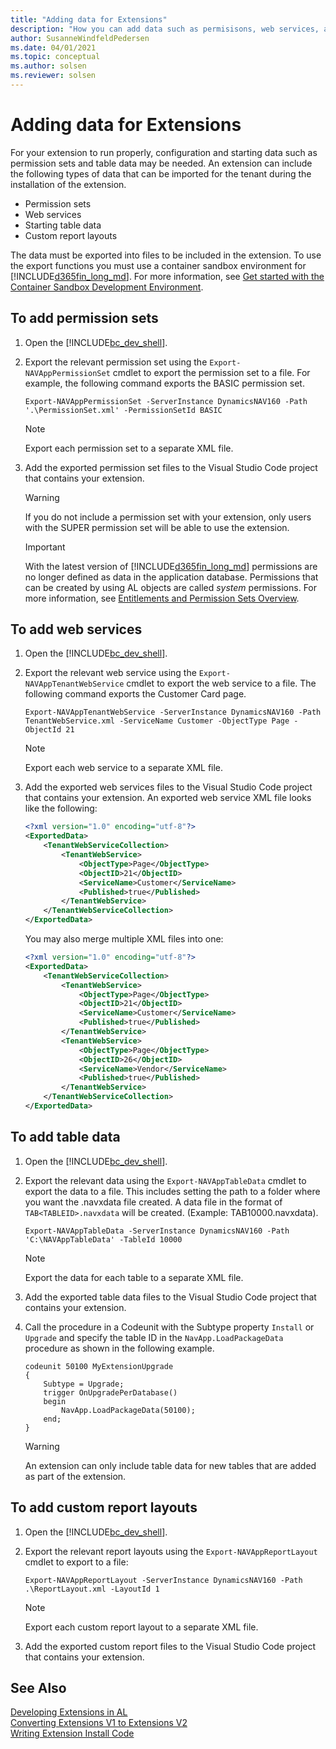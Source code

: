 ```yaml
---
title: "Adding data for Extensions"
description: "How you can add data such as permisisons, web services, and table data for an extension."
author: SusanneWindfeldPedersen
ms.date: 04/01/2021
ms.topic: conceptual
ms.author: solsen
ms.reviewer: solsen
---
```


# Adding data for Extensions
For your extension to run properly, configuration and starting data such as permission sets and table data may be needed. An extension can include the following types of data that can be imported for the tenant during the installation of the extension.

- Permission sets
- Web services
- Starting table data
- Custom report layouts

The data must be exported into files to be included in the extension. To use the export functions you must use a container sandbox environment for [!INCLUDE[d365fin_long_md](includes/d365fin_long_md.md)]. For more information, see [Get started with the Container Sandbox Development Environment](devenv-get-started-container-sandbox.md).

## To add permission sets
1. Open the [!INCLUDE[bc_dev_shell](includes/bc_dev_shell.md)].
2. Export the relevant permission set using the `Export-NAVAppPermissionSet` cmdlet to export the permission set to a file. For example, the following command exports the BASIC permission set.

    `Export-NAVAppPermissionSet -ServerInstance DynamicsNAV160 -Path '.\PermissionSet.xml' -PermissionSetId BASIC`

    > [!NOTE]  
    > Export each permission set to a separate XML file.

3. Add the exported permission set files to the Visual Studio Code project that contains your extension.

    > [!WARNING]  
    > If you do not include a permission set with your extension, only users with the SUPER permission set will be able to use the extension.

    > [!IMPORTANT]  
    > With the latest version of [!INCLUDE[d365fin_long_md](includes/d365fin_long_md.md)] permissions are no longer defined as data in the application database. Permissions that can be created by using AL objects are called *system* permissions. For more information, see [Entitlements and Permission Sets Overview](devenv-entitlements-and-permissionsets-overview.md).


## To add web services

1. Open the [!INCLUDE[bc_dev_shell](includes/bc_dev_shell.md)].
2. Export the relevant web service using the `Export-NAVAppTenantWebService` cmdlet to export the web service to a file. The following command exports the Customer Card page.

    `Export-NAVAppTenantWebService -ServerInstance DynamicsNAV160 -Path TenantWebService.xml -ServiceName Customer -ObjectType Page -ObjectId 21`

    > [!NOTE]  
    > Export each web service to a separate XML file.

3. Add the exported web services files to the Visual Studio Code project that contains your extension. An exported web service XML file looks like the following:

    ```XML
    <?xml version="1.0" encoding="utf-8"?>
    <ExportedData>
        <TenantWebServiceCollection>
            <TenantWebService>
                <ObjectType>Page</ObjectType>
                <ObjectID>21</ObjectID>
                <ServiceName>Customer</ServiceName>
                <Published>true</Published>
            </TenantWebService>
        </TenantWebServiceCollection>
    </ExportedData>
    ```
    
    You may also merge multiple XML files into one:
    ```XML
    <?xml version="1.0" encoding="utf-8"?>
    <ExportedData>
        <TenantWebServiceCollection>
            <TenantWebService>
                <ObjectType>Page</ObjectType>
                <ObjectID>21</ObjectID>
                <ServiceName>Customer</ServiceName>
                <Published>true</Published>
            </TenantWebService>
            <TenantWebService>
                <ObjectType>Page</ObjectType>
                <ObjectID>26</ObjectID>
                <ServiceName>Vendor</ServiceName>
                <Published>true</Published>
            </TenantWebService>
        </TenantWebServiceCollection>
    </ExportedData>
    ```

## To add table data 

1. Open the [!INCLUDE[bc_dev_shell](includes/bc_dev_shell.md)].
2. Export the relevant data using the `Export-NAVAppTableData` cmdlet to export the data to a file. This includes setting the path to a folder where you want the .navxdata file created. A data file in the format of `TAB<TABLEID>.navxdata` will be created. (Example: TAB10000.navxdata). 

    `Export-NAVAppTableData -ServerInstance DynamicsNAV160 -Path 'C:\NAVAppTableData' -TableId 10000`

    > [!NOTE]  
    > Export the data for each table to a separate XML file.

3. Add the exported table data files to the Visual Studio Code project that contains your extension.
4. Call the procedure in a Codeunit with the Subtype property `Install` or `Upgrade` and specify the table ID  in the `NavApp.LoadPackageData` procedure as shown in the following example.

    ```AL
    codeunit 50100 MyExtensionUpgrade
    {
        Subtype = Upgrade;
        trigger OnUpgradePerDatabase()
        begin
            NavApp.LoadPackageData(50100);
        end;
    }
    ```

    > [!WARNING]
    > An extension can only include table data for new tables that are added as part of the extension.

## To add custom report layouts

1. Open the [!INCLUDE[bc_dev_shell](includes/bc_dev_shell.md)].
2. Export the relevant report layouts using the `Export-NAVAppReportLayout` cmdlet to export to a file:

    `Export-NAVAppReportLayout -ServerInstance DynamicsNAV160 -Path .\ReportLayout.xml -LayoutId 1`

    > [!NOTE]  
    > Export each custom report layout to a separate XML file.

3. Add the exported custom report files to the Visual Studio Code project that contains your extension.

## See Also

[Developing Extensions in AL](devenv-dev-overview.md)  
[Converting Extensions V1 to Extensions V2](devenv-upgrade-v1-to-v2-overview.md)  
[Writing Extension Install Code](devenv-extension-install-code.md)  
